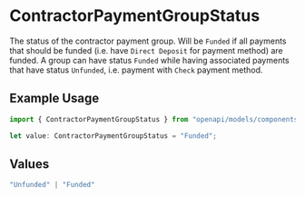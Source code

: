 # ContractorPaymentGroupStatus

The status of the contractor payment group.  Will be `Funded` if all payments that should be funded (i.e. have `Direct Deposit` for payment method) are funded.  A group can have status `Funded` while having associated payments that have status `Unfunded`, i.e. payment with `Check` payment method.

## Example Usage

```typescript
import { ContractorPaymentGroupStatus } from "openapi/models/components";

let value: ContractorPaymentGroupStatus = "Funded";
```

## Values

```typescript
"Unfunded" | "Funded"
```